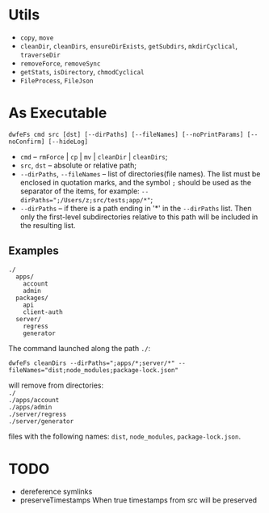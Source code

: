 # Utils

- `copy`, `move`
- `cleanDir`, `cleanDirs`, `ensureDirExists`, `getSubdirs`, `mkdirCyclical`, `traverseDir`
- `removeForce`, `removeSync`
- `getStats`, `isDirectory`, `chmodCyclical`
- `FileProcess`, `FileJson`

# As Executable

```shell
dwfeFs cmd src [dst] [--dirPaths] [--fileNames] [--noPrintParams] [--noConfirm] [--hideLog]
```

- `cmd` – `rmForce` | `cp` | `mv` | `cleanDir` | `cleanDirs`;
- `src`, `dst` – absolute or relative path;
- `--dirPaths`, `--fileNames` – list of directories(file names). The list must be enclosed in quotation marks, and the symbol `;` should be used as the separator of the items, for example: `--dirPaths=";/Users/z;src/tests;app/*"`;
- `--dirPaths` – if there is a path ending in '*' in the `--dirPaths` list. Then only the first-level subdirectories relative to this path will be included in the resulting list.

## Examples

```
./
  apps/
    account
    admin
  packages/
    api
    client-auth
  server/
    regress
    generator
```

The command launched along the path `./`:

```shell
dwfeFs cleanDirs --dirPaths=";apps/*;server/*" --fileNames="dist;node_modules;package-lock.json"
```

will remove from directories:  
`./`  
`./apps/account`  
`./apps/admin`  
`./server/regress`  
`./server/generator`

files with the following names: `dist`, `node_modules`, `package-lock.json`.

# TODO

- dereference symlinks
- preserveTimestamps When true timestamps from src will be preserved
